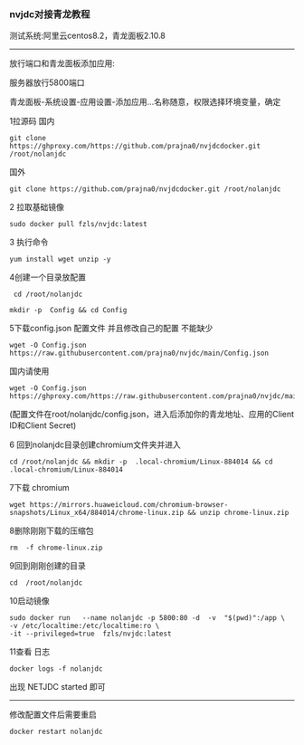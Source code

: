 ### nvjdc对接青龙教程

测试系统:阿里云centos8.2，青龙面板2.10.8

___

放行端口和青龙面板添加应用:

服务器放行5800端口

青龙面板-系统设置-应用设置-添加应用...名称随意，权限选择环境变量，确定

1拉源码
国内
```
git clone https://ghproxy.com/https://github.com/prajna0/nvjdcdocker.git /root/nolanjdc
```
国外
```
git clone https://github.com/prajna0/nvjdcdocker.git /root/nolanjdc
```


2 拉取基础镜像
```
sudo docker pull fzls/nvjdc:latest
```

3 执行命令

```
yum install wget unzip -y
```

4创建一个目录放配置

```
 cd /root/nolanjdc
```
```
mkdir -p  Config && cd Config
```

5下载config.json 配置文件 并且修改自己的配置 不能缺少


```
wget -O Config.json  https://raw.githubusercontent.com/prajna0/nvjdc/main/Config.json
```
国内请使用
 ```
wget -O Config.json   https://ghproxy.com/https://raw.githubusercontent.com/prajna0/nvjdc/main/Config.json
```
(配置文件在root/nolanjdc/config.json，进入后添加你的青龙地址、应用的Client ID和Client Secret)


6 回到nolanjdc目录创建chromium文件夹并进入

```
cd /root/nolanjdc && mkdir -p  .local-chromium/Linux-884014 && cd .local-chromium/Linux-884014
```

7下载 chromium 

```
wget https://mirrors.huaweicloud.com/chromium-browser-snapshots/Linux_x64/884014/chrome-linux.zip && unzip chrome-linux.zip
```

8删除刚刚下载的压缩包 

```
rm  -f chrome-linux.zip
```

9回到刚刚创建的目录

```
cd  /root/nolanjdc
```



10启动镜像

```
sudo docker run   --name nolanjdc -p 5800:80 -d  -v  "$(pwd)":/app \
-v /etc/localtime:/etc/localtime:ro \
-it --privileged=true  fzls/nvjdc:latest
```

11查看 日志 

```
docker logs -f nolanjdc 
```

  

出现 NETJDC  started 即可 
___

修改配置文件后需要重启
```
docker restart nolanjdc
```
